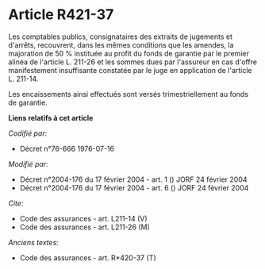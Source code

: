 # Article R421-37

Les comptables publics, consignataires des extraits de jugements et d'arrêts, recouvrent, dans les mêmes conditions que les
amendes, la majoration de 50 % instituée au profit du fonds de garantie par le premier alinéa de l'article L. 211-26 et les
sommes dues par l'assureur en cas d'offre manifestement insuffisante constatée par le juge en application de l'article L.
211-14.

Les encaissements ainsi effectués sont versés trimestriellement au fonds de garantie.

**Liens relatifs à cet article**

_Codifié par_:

  - Décret n°76-666 1976-07-16

_Modifié par_:

  - Décret n°2004-176 du 17 février 2004 - art. 1 () JORF 24 février 2004
  - Décret n°2004-176 du 17 février 2004 - art. 6 () JORF 24 février 2004

_Cite_:

  - Code des assurances - art. L211-14 (V)
  - Code des assurances - art. L211-26 (M)

_Anciens textes_:

  - Code des assurances - art. R*420-37 (T)
